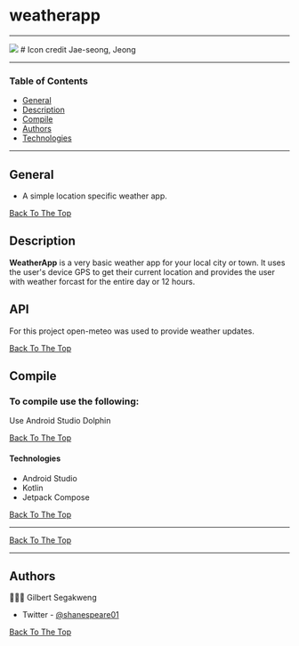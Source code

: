 # weatherapp

---

<img src="https://cdn.dribbble.com/users/1200964/screenshots/3162905/media/13274f81e548c8b0036928f2f4ab39f8.gif">
# Icon credit  
Jae-seong, Jeong


---

### Table of Contents

- [General](#general)
- [Description](#description)
- [Compile](#compile)
- [Authors](#authors)
- [Technologies](#technologies)

---
## General 
- A simple location specific weather app.   

[Back To The Top](#weatherapp)

## Description

<b>WeatherApp</b> is a very basic weather app for your local city or town. It uses the user's device GPS to get their current location and provides the user with weather forcast for the entire day or 12 hours.  
## API  
For this project open-meteo was used to provide weather updates.    

[Back To The Top](#weatherapp)

## Compile
### To compile use the following:
Use Android Studio Dolphin 

[Back To The Top](#weatherapp)

#### Technologies

- Android Studio  
- Kotlin 
- Jetpack Compose 

[Back To The Top](#weatherapp)

---

[Back To The Top](#weatherapp)

---

## Authors
👨🏽‍💻 Gilbert Segakweng  

- Twitter - [@shanespeare01](https://twitter.com/shanespeare01)


[Back To The Top](#weatherapp)
